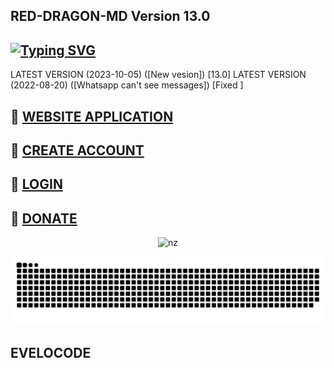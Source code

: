 ## RED-DRAGON-MD  Version 13.0

## [![Typing SVG](https://readme-typing-svg.herokuapp.com?font=Rockstar-ExtraBold&color=F33A6A&lines=𝐖𝐞𝐥𝐜𝐨𝐦𝐞+𝐓𝐨+𝙍𝙀𝘿╺+𝘿𝙍𝘼𝙂𝙊𝙉+-+𝗕𝗢𝗧.;𝙿𝙾𝚆𝙴𝚁𝙳+𝙱𝚈:+𝚁𝙴𝙳+𝙳𝚁𝙰𝙶𝙾𝙽+𝚃𝙴𝙰𝙼;ℂ𝕣𝕖𝕒𝕥𝕖𝕕+𝕓𝕪:+𝙆.𝙋𝙧𝙖𝙗𝙝𝙖𝙨𝙝𝙖;EveloCode)](http://www.reddragon.uf.uk.eu.org/)

LATEST VERSION (2023-10-05) ([New vesion]) [13.0]
LATEST VERSION (2022-08-20) ([Whatsapp can't see messages]) [Fixed ]

## 🔮 [WEBSITE APPLICATION](http://www.reddragon.uf.uk.eu.org/)
## 🔮 [CREATE ACCOUNT](http://www.reddragon.uf.uk.eu.org/signup)
## 🔮 [LOGIN](http://www.reddragon.uf.uk.eu.org/login)
## 🥰 [DONATE](http://www.reddragon.uf.uk.eu.org/donate)

<p align="center">
    <img src="https://i.ibb.co/6tCrPD6/image-downloader-1654443961039.gif" alt="nz" width="350"/>
</p>

<p align="center">
    <img src="https://github.com/Platane/snk/raw/output/github-contribution-grid-snake.svg" alt="nz" width="700"/>
</p>

## EVELOCODE
